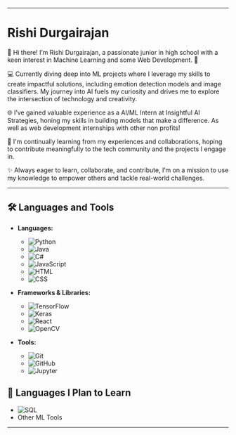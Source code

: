 
---

# Rishi Durgairajan

👋 Hi there! I’m Rishi Durgairajan, a passionate junior in high school with a keen interest in Machine Learning and some Web Development. 🚀

💻 Currently diving deep into ML projects where I leverage my skills to create impactful solutions, including emotion detection models and image classifiers. My journey into AI fuels my curiosity and drives me to explore the intersection of technology and creativity.

🌐 I’ve gained valuable experience as a AI/ML Intern at Insightful AI Strategies, honing my skills in building models that make a difference. As well as web development internships with other non profits!

🤝 I'm continually learning from my experiences and collaborations, hoping to contribute meaningfully to the tech community and the projects I engage in.

✨ Always eager to learn, collaborate, and contribute, I’m on a mission to use my knowledge to empower others and tackle real-world challenges.

---

## 🛠️ Languages and Tools

- **Languages:**
  - ![Python](https://img.shields.io/badge/Python-3776AB?style=flat&logo=python&logoColor=ffffff) 
  - ![Java](https://img.shields.io/badge/Java-007396?style=flat&logo=java&logoColor=ffffff) 
  - ![C#](https://img.shields.io/badge/C%23-239120?style=flat&logo=csharp&logoColor=ffffff) 
  - ![JavaScript](https://img.shields.io/badge/JavaScript-F7DF1E?style=flat&logo=javascript&logoColor=000000) 
  - ![HTML](https://img.shields.io/badge/HTML-E34F26?style=flat&logo=html5&logoColor=ffffff) 
  - ![CSS](https://img.shields.io/badge/CSS-1572B6?style=flat&logo=css3&logoColor=ffffff) 

- **Frameworks & Libraries:**
  - ![TensorFlow](https://img.shields.io/badge/TensorFlow-FF6F20?style=flat&logo=tensorflow&logoColor=ffffff) 
  - ![Keras](https://img.shields.io/badge/Keras-D00000?style=flat&logo=keras&logoColor=ffffff) 
  - ![React](https://img.shields.io/badge/React-61DAFB?style=flat&logo=react&logoColor=000000) 
  - ![OpenCV](https://img.shields.io/badge/OpenCV-5C3EE8?style=flat&logo=opencv&logoColor=ffffff)

- **Tools:**
  - ![Git](https://img.shields.io/badge/Git-F05032?style=flat&logo=git&logoColor=ffffff) 
  - ![GitHub](https://img.shields.io/badge/GitHub-181717?style=flat&logo=github&logoColor=ffffff) 
  - ![Jupyter](https://img.shields.io/badge/Jupyter-F37626?style=flat&logo=jupyter&logoColor=ffffff) 

## 🔭 Languages I Plan to Learn

- ![SQL](https://img.shields.io/badge/SQL-4479A1?style=flat&logo=postgresql&logoColor=ffffff) 
- Other ML Tools

---

